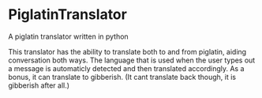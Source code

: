 # PiglatinTranslator
A piglatin translator written in python

This translator has the ability to translate both to and from piglatin, aiding conversation both ways. The language that is used when the user types out a message is automaticly detected and then translated accordingly.
As a bonus, it can translate to gibberish. (It cant translate back though, it is gibberish after all.)
